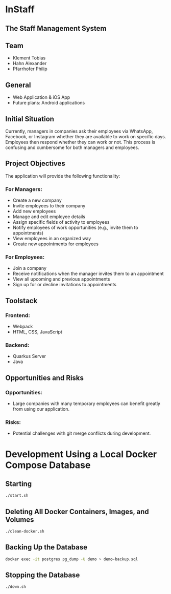 # InStaff


## The Staff Management System

## Team

* Klement Tobias
* Hahn Alexander
* Pfarrhofer Philip

## General

* Web Application & iOS App
* Future plans: Android applications

## Initial Situation

Currently, managers in companies ask their employees via WhatsApp, Facebook, or Instagram whether they are available to work on specific days. Employees then respond whether they can work or not. This process is confusing and cumbersome for both managers and employees.

## Project Objectives

The application will provide the following functionality:

### For Managers:
* Create a new company
* Invite employees to their company
* Add new employees
* Manage and edit employee details
* Assign specific fields of activity to employees
* Notify employees of work opportunities (e.g., invite them to appointments)
* View employees in an organized way
* Create new appointments for employees

### For Employees:
* Join a company
* Receive notifications when the manager invites them to an appointment
* View all upcoming and previous appointments
* Sign up for or decline invitations to appointments

## Toolstack

### Frontend:
* Webpack
* HTML, CSS, JavaScript

### Backend:
* Quarkus Server
* Java

## Opportunities and Risks

### Opportunities:
* Large companies with many temporary employees can benefit greatly from using our application.

### Risks:
* Potential challenges with git merge conflicts during development.

# Development Using a Local Docker Compose Database

## Starting

```bash
./start.sh
```

## Deleting All Docker Containers, Images, and Volumes

```bash
./clean-docker.sh
```

## Backing Up the Database

```bash
docker exec -it postgres pg_dump -U demo > demo-backup.sql
```

## Stopping the Database

```bash
./down.sh
```

